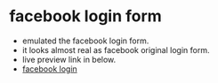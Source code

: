 # facebook login form
* emulated the facebook login form.
* it looks almost real as facebook original login form.
* live preview link in below.
* [ facebook login ](https://zemmex.github.io/facebook-login)
